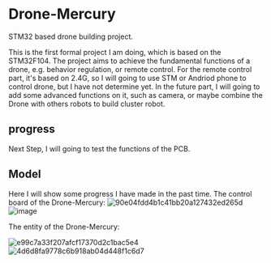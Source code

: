 # Drone-Mercury
STM32 based drone building project.

This is the first formal project I am doing, which is based on the STM32F104. The project aims to achieve the fundamental functions of a drone, e.g. behavior regulation, or remote control. For the remote control part, it's based on 2.4G, so I will going to use STM or Andriod phone to control drone, but I have not determine yet. In the future part, I will going to add some advanced functions on it, such as camera, or maybe combine the Drone with others robots to build cluster robot.

## progress
Next Step, I will going to test the functions of the PCB.

## Model
Here I will show some progress I have made in the past time.
The control board of the Drone-Mercury:
![90e04fdd4b1c41bb20a127432ed265d](https://user-images.githubusercontent.com/54738414/149675059-ac7da046-55bf-405d-b65e-55640cadf401.jpg)
![image](https://user-images.githubusercontent.com/54738414/149679181-d7dfe65b-55f3-4734-85ad-52b7a1748f4d.png)

The entity of the Drone-Mercury:

![e99c7a33f207afcf17370d2c1bac5e4](https://user-images.githubusercontent.com/54738414/149675084-11ee9ebb-0ace-4649-8a80-a334a578d952.png)
![4d6d8fa9778c6b918ab04d448f1c6d7](https://user-images.githubusercontent.com/54738414/149675081-42b92006-2812-42e7-b393-c3313830dd52.jpg)

